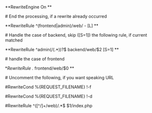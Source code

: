 **RewriteEngine On**

\# End the processing, if a rewrite already occurred

**RewriteRule ^(frontend|admin)/web/ - [L]**

\# Handle the case of backend, skip ([S=1]) the following rule, if current matched

**RewriteRule ^admin(/(.*))?$ backend/web/$2 [S=1]**

\# handle the case of frontend

**RewriteRule .* frontend/web/$0**


\# Uncomment the following, if you want speaking URL

\#RewriteCond %{REQUEST_FILENAME} !-f

\#RewriteCond %{REQUEST_FILENAME} !-d

\#RewriteRule ^([^/]+/web)/.*$ $1/index.php